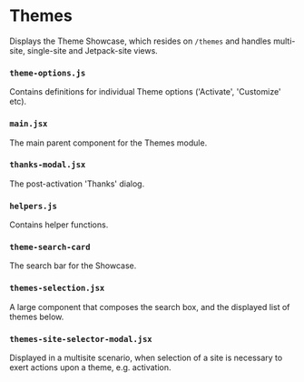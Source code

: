 Themes
======

Displays the Theme Showcase, which resides on `/themes` and handles multi-site, single-site and Jetpack-site views.

### `theme-options.js`

Contains definitions for individual Theme options ('Activate', 'Customize' etc).

### `main.jsx`

The main parent component for the Themes module.

### `thanks-modal.jsx`

The post-activation 'Thanks' dialog.

### `helpers.js`

Contains helper functions.

### `theme-search-card`

The search bar for the Showcase.

### `themes-selection.jsx`

A large component that composes the search box, and the displayed list of themes below.

### `themes-site-selector-modal.jsx`

Displayed in a multisite scenario, when selection of a site is necessary to exert actions upon a theme, e.g. activation.
